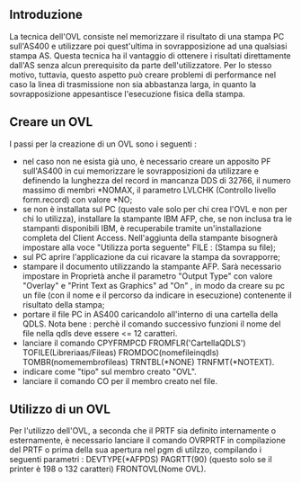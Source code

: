 ## Introduzione
La tecnica dell'OVL consiste nel memorizzare il risultato di una stampa PC sull'AS400 e utilizzare poi quest'ultima in sovrapposizione ad una qualsiasi stampa AS.
Questa tecnica ha il vantaggio di ottenere i risultati direttamente dall'AS senza alcun prerequisito da parte dell'utilizzatore. Per lo stesso motivo, tuttavia, questo aspetto può creare problemi di performance nel caso la linea di trasmissione non sia abbastanza larga, in quanto la sovrapposizione appesantisce l'esecuzione fisica della stampa.

## Creare un OVL
I passi per la creazione di un OVL sono i seguenti : 
 * nel caso non ne esista già uno, è necessario creare un apposito PF sull'AS400 in cui memorizzare le sovrapposizioni da utilizzare e definendo la lunghezza del record in mancanza DDS di 32766, il numero massimo di membri *NOMAX, il parametro LVLCHK (Controllo livello form.record) con valore *NO;
 * se non è installata sul PC (questo vale solo per chi crea l'OVL e non per chi lo utilizza), installare la stampante IBM AFP, che, se non inclusa tra le stampanti disponibili IBM, è recuperabile tramite un'installazione completa del Client Access. Nell'aggiunta della stampante bisognerà impostare alla voce "Utilizza porta seguente" FILE :  (Stampa su file);
 * sul PC aprire l'applicazione da cui ricavare la stampa da sovrapporre;
 * stampare il documento utilizzando la stampante AFP. Sarà necessario impostare in Proprietà anche il parametro "Output Type" con valore "Overlay" e "Print Text as Graphics" ad "On" , in modo da creare su pc un file (con il nome e il percorso da indicare in esecuzione) contenente il risultato della stampa;
 * portare il file PC in AS400 caricandolo all'interno di una cartella della QDLS. Nota bene :  perchè il comando successivo funzioni il nome del file nella qdls deve essere <= 12 caratteri.
 * lanciare il comando CPYFRMPCD  FROMFLR('CartellaQDLS') TOFILE(Libreriaas/Fileas) FROMDOC(nomefileinqdls) TOMBR(nomemembrofileas) TRNTBL(*NONE) TRNFMT(*NOTEXT).
 * indicare come "tipo" sul membro creato "OVL".
 * lanciare il comando CO per il membro creato nel file.

## Utilizzo di un OVL
Per l'utilizzo dell'OVL, a seconda che il PRTF sia definito internamente o esternamente, è necessario lanciare il comando OVRPRTF in compilazione del PRTF o prima della sua apertura nel pgm di utilzzo, compilando i seguenti parametri :  DEVTYPE(*AFPDS) PAGRTT(90) (questo solo se il printer è 198 o 132 caratteri) FRONTOVL(Nome OVL).
